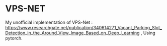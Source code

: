 # VPS-NET
My unofficial implementation of VPS-Net : https://www.researchgate.net/publication/340614271_Vacant_Parking_Slot_Detection_in_the_Around_View_Image_Based_on_Deep_Learning , Using pytorch.
